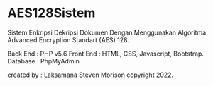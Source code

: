 # AES128Sistem
Sistem Enkripsi Dekripsi Dokumen Dengan Menggunakan Algoritma Advanced Encryption Standart (AES) 128.

Back End : PHP v5.6
Front End : HTML, CSS, Javascript, Bootstrap.
Database : PhpMyAdmin

created by : Laksamana Steven Morison 
copyright 2022.
